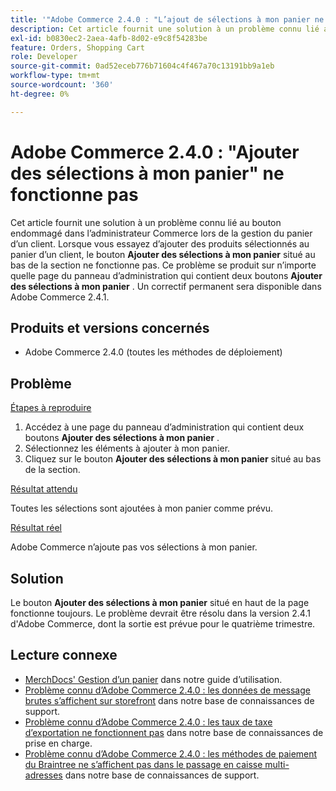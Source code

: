 ```yaml
---
title: '"Adobe Commerce 2.4.0 : "L’ajout de sélections à mon panier ne fonctionne pas"'
description: Cet article fournit une solution à un problème connu lié au bouton endommagé dans l’administrateur Commerce lors de la gestion du panier d’un client. Lorsque vous essayez d’ajouter des produits sélectionnés au panier d’un client, le bouton **Ajouter des sélections à mon panier** situé au bas de la section ne fonctionne pas. Ce problème se produit sur n’importe quelle page du panneau d’administration qui contient deux boutons **Ajouter des sélections à mon panier**. Un correctif permanent sera disponible dans Adobe Commerce 2.4.1.
exl-id: b0830ec2-2aea-4afb-8d02-e9c8f54283be
feature: Orders, Shopping Cart
role: Developer
source-git-commit: 0ad52eceb776b71604c4f467a70c13191bb9a1eb
workflow-type: tm+mt
source-wordcount: '360'
ht-degree: 0%

---
```


# Adobe Commerce 2.4.0 : &quot;Ajouter des sélections à mon panier&quot; ne fonctionne pas

Cet article fournit une solution à un problème connu lié au bouton endommagé dans l’administrateur Commerce lors de la gestion du panier d’un client. Lorsque vous essayez d’ajouter des produits sélectionnés au panier d’un client, le bouton **Ajouter des sélections à mon panier** situé au bas de la section ne fonctionne pas. Ce problème se produit sur n’importe quelle page du panneau d’administration qui contient deux boutons **Ajouter des sélections à mon panier** . Un correctif permanent sera disponible dans Adobe Commerce 2.4.1.

## Produits et versions concernés

* Adobe Commerce 2.4.0 (toutes les méthodes de déploiement)

## Problème

<u>Étapes à reproduire</u>

1. Accédez à une page du panneau d’administration qui contient deux boutons **Ajouter des sélections à mon panier** .
1. Sélectionnez les éléments à ajouter à mon panier.
1. Cliquez sur le bouton **Ajouter des sélections à mon panier** situé au bas de la section.

<u>Résultat attendu</u>

Toutes les sélections sont ajoutées à mon panier comme prévu.

<u>Résultat réel</u>

Adobe Commerce n’ajoute pas vos sélections à mon panier.

## Solution

Le bouton **Ajouter des sélections à mon panier** situé en haut de la page fonctionne toujours. Le problème devrait être résolu dans la version 2.4.1 d&#39;Adobe Commerce, dont la sortie est prévue pour le quatrième trimestre.

## Lecture connexe

* [MerchDocs&#39; Gestion d’un panier](https://docs.magento.com/user-guide/sales/shopping-assisted-cart-manage.html) dans notre guide d’utilisation.
* [Problème connu d’Adobe Commerce 2.4.0 : les données de message brutes s’affichent sur storefront](/help/troubleshooting/storefront/magento-2-4-0-issue-storefront-raw-message-data-display.md) dans notre base de connaissances de support.
* [Problème connu d’Adobe Commerce 2.4.0 : les taux de taxe d’exportation ne fonctionnent pas](/help/troubleshooting/miscellaneous/magento-2-4-0-known-issue-export-tax-rates-does-not-work.md) dans notre base de connaissances de prise en charge.
* [Problème connu d’Adobe Commerce 2.4.0 : les méthodes de paiement du Braintree ne s’affichent pas dans le passage en caisse multi-adresses](/help/troubleshooting/payments/magento-2-4-0-braintree-not-in-multiple-addresses-checkout.md) dans notre base de connaissances de support.
